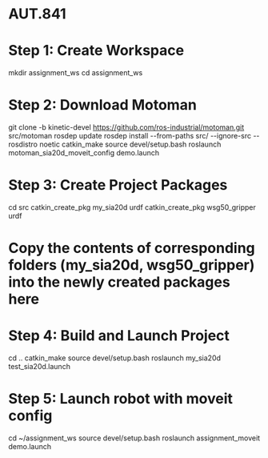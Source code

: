 # AUT.841

# Step 1: Create Workspace
mkdir assignment_ws
cd assignment_ws

# Step 2: Download Motoman
git clone -b kinetic-devel https://github.com/ros-industrial/motoman.git src/motoman
rosdep update
rosdep install --from-paths src/ --ignore-src --rosdistro noetic
catkin_make
source devel/setup.bash
roslaunch motoman_sia20d_moveit_config demo.launch

# Step 3: Create Project Packages
cd src
catkin_create_pkg my_sia20d urdf
catkin_create_pkg wsg50_gripper urdf

# Copy the contents of corresponding folders (my_sia20d, wsg50_gripper) into the newly created packages here

# Step 4: Build and Launch Project
cd ..
catkin_make
source devel/setup.bash
roslaunch my_sia20d test_sia20d.launch

# Step 5: Launch robot with moveit config
cd ~/assignment_ws
source devel/setup.bash
roslaunch assignment_moveit demo.launch
